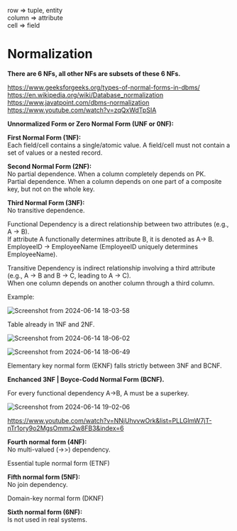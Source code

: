 row => tuple, entity\
column => attribute\
cell => field

# Normalization

__There are 6 NFs, all other NFs are subsets of these 6 NFs.__

https://www.geeksforgeeks.org/types-of-normal-forms-in-dbms/ \
https://en.wikipedia.org/wiki/Database_normalization \
https://www.javatpoint.com/dbms-normalization \
https://www.youtube.com/watch?v=zqQxWdTpSIA

__Unnormalized Form or Zero Normal Form (UNF or 0NF):__

__First Normal Form (1NF):__\
Each field/cell contains a single/atomic value. A field/cell must not contain a set of values or a nested record.

__Second Normal Form (2NF):__\
No partial dependence. When a column completely depends on PK.\
Partial dependence. When a column depends on one part of a composite key, but not on the whole key.

__Third Normal Form (3NF):__\
No transitive dependence.

Functional Dependency is a direct relationship between two attributes (e.g., A -> B).\
If attribute A functionally determines attribute B, it is denoted as A-> B.\
EmployeeID -> EmployeeName (EmployeeID uniquely determines EmployeeName).

Transitive Dependency is indirect relationship involving a third attribute (e.g., A -> B and B -> C, leading to A -> C).\
When one column depends on another column through a third column.

Example:

![Screenshot from 2024-06-14 18-03-58](https://github.com/VIK2395/Databases/assets/50545334/2aa80d7e-578e-4efb-b042-562b39d4b65e)

Table already in 1NF and 2NF.

![Screenshot from 2024-06-14 18-06-02](https://github.com/VIK2395/Databases/assets/50545334/1a8fe7b7-f7ed-4d5c-96d4-8113811f85f3)

![Screenshot from 2024-06-14 18-06-49](https://github.com/VIK2395/Databases/assets/50545334/50877538-9ac7-4700-ab47-f7d6caf0877c)

Elementary key normal form (EKNF) falls strictly between 3NF and BCNF.

__Enchanced 3NF | Boyce-Codd Normal Form (BCNF).__

For every functional dependency A->B, A must be a superkey.

![Screenshot from 2024-06-14 19-02-06](https://github.com/VIK2395/Databases/assets/50545334/81b4aaa9-ffd3-4e14-8d32-05b517d9f6f0)

https://www.youtube.com/watch?v=NNjUhvvwOrk&list=PLLGlmW7jT-nTr1ory9o2MgsOmmx2w8FB3&index=6

__Fourth normal form (4NF):__\
No multi-valued (->>) dependency.

Essential tuple normal form (ETNF)

__Fifth normal form (5NF):__\
No join dependency.

Domain-key normal form (DKNF)

__Sixth normal form (6NF):__\
Is not used in real systems.
